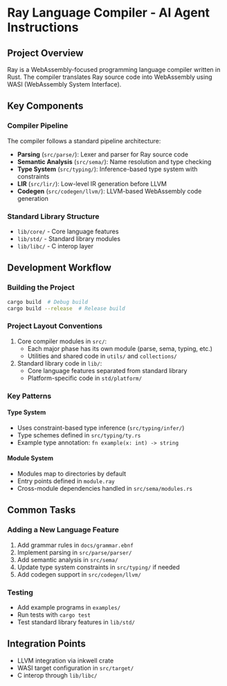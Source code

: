 # Ray Language Compiler - AI Agent Instructions

## Project Overview
Ray is a WebAssembly-focused programming language compiler written in Rust. The compiler translates Ray source code into WebAssembly using WASI (WebAssembly System Interface).

## Key Components

### Compiler Pipeline
The compiler follows a standard pipeline architecture:
- **Parsing** (`src/parse/`): Lexer and parser for Ray source code
- **Semantic Analysis** (`src/sema/`): Name resolution and type checking
- **Type System** (`src/typing/`): Inference-based type system with constraints
- **LIR** (`src/lir/`): Low-level IR generation before LLVM
- **Codegen** (`src/codegen/llvm/`): LLVM-based WebAssembly code generation

### Standard Library Structure
- `lib/core/` - Core language features
- `lib/std/` - Standard library modules
- `lib/libc/` - C interop layer

## Development Workflow

### Building the Project
```bash
cargo build  # Debug build
cargo build --release  # Release build
```

### Project Layout Conventions
1. Core compiler modules in `src/`:
   - Each major phase has its own module (parse, sema, typing, etc.)
   - Utilities and shared code in `utils/` and `collections/`
2. Standard library code in `lib/`:
   - Core language features separated from standard library
   - Platform-specific code in `std/platform/`

### Key Patterns

#### Type System
- Uses constraint-based type inference (`src/typing/infer/`)
- Type schemes defined in `src/typing/ty.rs`
- Example type annotation: `fn example(x: int) -> string`

#### Module System
- Modules map to directories by default
- Entry points defined in `module.ray`
- Cross-module dependencies handled in `src/sema/modules.rs`

## Common Tasks

### Adding a New Language Feature
1. Add grammar rules in `docs/grammar.ebnf`
2. Implement parsing in `src/parse/parser/`
3. Add semantic analysis in `src/sema/`
4. Update type system constraints in `src/typing/` if needed
5. Add codegen support in `src/codegen/llvm/`

### Testing
- Add example programs in `examples/`
- Run tests with `cargo test`
- Test standard library features in `lib/std/`

## Integration Points
- LLVM integration via inkwell crate
- WASI target configuration in `src/target/`
- C interop through `lib/libc/`
